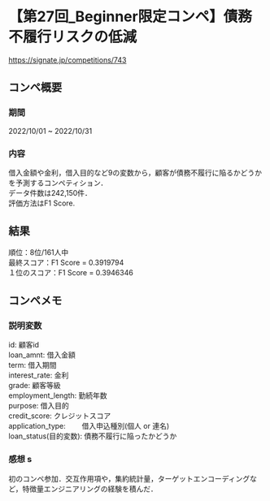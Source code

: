 # 【第27回_Beginner限定コンペ】債務不履行リスクの低減
https://signate.jp/competitions/743


## コンペ概要
### 期間
2022/10/01 ~ 2022/10/31

### 内容
借入金額や金利，借入目的など9の変数から，顧客が債務不履行に陥るかどうかを予測するコンペティション．  
データ件数は242,150件．  
評価方法はF1 Score.  

## 結果
順位：8位/161人中  
最終スコア：F1 Score = 0.3919794  
１位のスコア：F1 Score = 0.3946346  


## コンペメモ 
### 説明変数 
id:                  顧客id  
loan_amnt:           借入金額  
term:                借入期間  
interest_rate:       金利  
grade:               顧客等級  
employment_length:   勤続年数  
purpose:             借入目的  
credit_score:        クレジットスコア  
application_type:　　 借入申込種別(個人 or 連名)  
loan_status(目的変数): 債務不履行に陥ったかどうか  

### 感想 s
初のコンペ参加．交互作用項や，集約統計量，ターゲットエンコーディングなど，特徴量エンジニアリングの経験を積んだ．